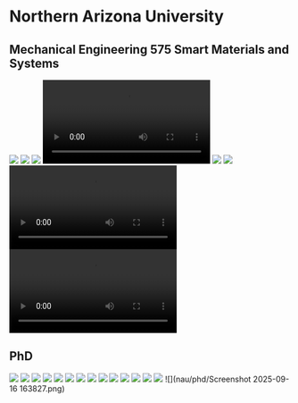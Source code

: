 
# Northern Arizona University

## Mechanical Engineering 575 Smart Materials and Systems

![](nau/me575/20210328_222628.jpg)
![](nau/me575/20210417_132246.jpg)
![](nau/me575/20210418_073722.jpg)
![](nau/me575/catapult.mp4)
![](nau/me575/image34.jpg)
![](nau/me575/IMG_3468.JPG)
![](nau/me575/smafinger.mp4)
![](nau/me575/StrainMeasure.mp4)


## PhD

![](nau/phd/image35.png)
![](nau/phd/image36.jpeg)
![](nau/phd/image37.jpeg)
![](nau/phd/image38.jpeg)
![](nau/phd/image39.jpeg)
![](nau/phd/image40.png)
![](nau/phd/image41.png)
![](nau/phd/image42.png)
![](nau/phd/image79.png)
![](nau/phd/image80.png)
![](nau/phd/image81.png)
![](nau/phd/image82.jpeg)
![](nau/phd/image84.jpeg)
![](nau/phd/Picture1.jpg)
![](nau/phd/Screenshot 2025-09-16 163827.png)